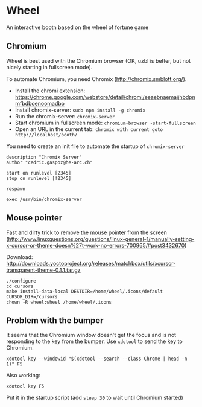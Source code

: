 Wheel
=====

An interactive booth based on the wheel of fortune game

Chromium
--------

Wheel is best used with the Chromium browser (OK, uzbl is better, but not nicely starting in fullscreen mode).

To automate Chromium, you need Chromix (http://chromix.smblott.org/).

  * Install the chromi extension: https://chrome.google.com/webstore/detail/chromi/eeaebnaemaijhbdpnmfbdboenoomadbo
  * Install chromix-server: `sudo npm install -g chromix`
  * Run the chromix-server: `chromix-server`
  * Start chromium in fullscreen mode: `chromium-browser -start-fullscreen`
  * Open an URL in the current tab: `chromix with current goto http://localhost/booth/`

You need to create an init file to automate the startup of `chromix-server`

```
description "Chromix Server"
author "cedric.gaspoz@he-arc.ch"

start on runlevel [2345]
stop on runlevel [!2345]

respawn

exec /usr/bin/chromix-server
```

Mouse pointer
-------------

Fast and dirty trick to remove the mouse pointer from the screen (http://www.linuxquestions.org/questions/linux-general-1/manually-setting-x-cursor-or-theme-doesn%27t-work-no-errors-700965/#post3432670)

Download: http://downloads.yoctoproject.org/releases/matchbox/utils/xcursor-transparent-theme-0.1.1.tar.gz

```
./configure
cd cursors
make install-data-local DESTDIR=/home/wheel/.icons/default CURSOR_DIR=/cursors
chown -R wheel:wheel /home/wheel/.icons
```

Problem with the bumper
-----------------------

It seems that the Chromium window doesn't get the focus and is not responding to the <ENTER> key from the bumper. Use ``xdotool`` to send the <F5> key to Chromium.

```xdotool key --windowid "$(xdotool --search --class Chrome | head -n 1)" F5```

Also working:

```xdotool key F5```

Put it in the startup script (add ``sleep 30`` to wait until Chromium started)
